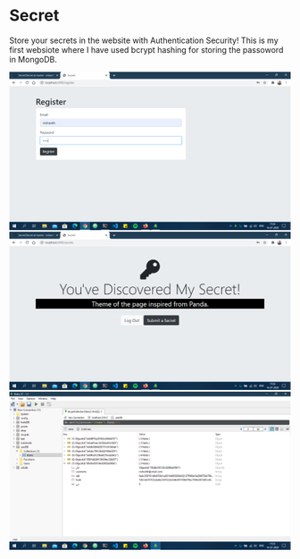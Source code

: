 # Secret
Store your secrets in the website with Authentication Security!
This is my first websiote where I have used bcrypt hashing for storing the passoword in MongoDB.

<img src="Secret/public/css/Screenshot (12).png">
<img src="Secret/public/css/Screenshot (13).png">
<img src="Secret/public/css/Screenshot (14).png">
